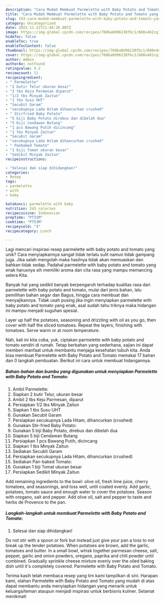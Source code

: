 ```yaml
---
description: "Cara Mudah Membuat Parmelette with Baby Potato and Tomato yang Lezat Sekali"
title: "Cara Mudah Membuat Parmelette with Baby Potato and Tomato yang Lezat Sekali"
slug: 193-cara-mudah-membuat-parmelette-with-baby-potato-and-tomato-yang-lezat-sekali
category: Uncategorized
date: 2022-11-22T21:44:26.007Z
image: https://img-global.cpcdn.com/recipes/7686a0d96138fbc1/680x482cq70/parmelette-with-baby-potato-and-tomato-foto-resep-utama.jpg
hideToc: false
enableToc: true
enableTocContent: false
thumbnail: https://img-global.cpcdn.com/recipes/7686a0d96138fbc1/680x482cq70/parmelette-with-baby-potato-and-tomato-foto-resep-utama.jpg
cover: https://img-global.cpcdn.com/recipes/7686a0d96138fbc1/680x482cq70/parmelette-with-baby-potato-and-tomato-foto-resep-utama.jpg
author: Admin
authorAv: notfound
ratingvalue: 4.2
reviewcount: 11
recipeingredient:
- " Parmelette"
- "2 butir Telur ukuran besar"
- "2 tbs Keju Parmesan diparut"
- "1/2 tbs Minyak Zaitun"
- "1 tbs Susu UHT"
- "Secubit Garam"
- "secukupnya Lada Hitam dihancurkan crushed"
- " Stirfried Baby Potato"
- "5 biji Baby Potato direbus dan dibelah dua"
- "5 biji Cendawan Butang"
- "1 pcs Bawang Putih dicincang"
- "1 tbs Minyak Zaitun"
- "Secubit Garam"
- "secukupnya Lada Hitam dihancurkan crushed"
- " Panbaked Tomato"
- "1 biji Tomat ukuran besar"
- "Sedikit Minyak Zaitun"
recipeinstructions:

- "Selesai dan siap dihidangkan!"
categories:
- Resep
tags:
- parmelette
- with
- baby

katakunci: parmelette with baby 
nutrition: 243 calories
recipecuisine: Indonesian
preptime: "PT31M"
cooktime: "PT53M"
recipeyield: "3"
recipecategory: Lunch

---
```





Lagi mencari inspirasi resep parmelette with baby potato and tomato yang unik? Cara menyiapkannya sangat tidak terlalu sulit namun tidak gampang juga. Jika salah mengolah maka hasilnya tidak akan memuaskan dan bahkan tidak sedap. Padahal parmelette with baby potato and tomato yang enak harusnya sih memiliki aroma dan cita rasa yang mampu memancing selera Kita.





Banyak hal yang sedikit banyak berpengaruh terhadap kualitas rasa dari parmelette with baby potato and tomato, mulai dari jenis bahan, lalu pemilihan bahan segar dan Bagus, hingga cara membuat dan menyajikannya. Tidak usah pusing jika ingin menyiapkan parmelette with baby potato and tomato yang enak,      asal sudah tahu triknya maka hidangan ini mampu menjadi suguhan spesial.














Layer up half the potatoes, seasoning and drizzling with oil as you go, then cover with half the sliced tomatoes. Repeat the layers, finishing with tomatoes. Serve warm or at room temperature.






Nah, kali ini kita coba, yuk, ciptakan parmelette with baby potato and tomato sendiri di rumah. Tetap berbahan yang sederhana, sajian ini dapat memberi manfaat untuk membantu menjaga kesehatan tubuh kita. Anda bisa membuat Parmelette with Baby Potato and Tomato memakai 17 bahan dan 0 langkah pembuatan. Berikut ini cara untuk membuat hidangannya.

<!--inarticleads1-->

##### Bahan-bahan dan bumbu yang digunakan untuk menyiapkan Parmelette with Baby Potato and Tomato:

1. Ambil  Parmelette:
1. Siapkan 2 butir Telur, ukuran besar
1. Ambil 2 tbs Keju Parmesan, diparut
1. Persiapkan 1/2 tbs Minyak Zaitun
1. Siapkan 1 tbs Susu UHT
1. Gunakan Secubit Garam
1. Persiapkan secukupnya Lada Hitam, dihancurkan (crushed)
1. Gunakan  Stir-fried Baby Potato:
1. Gunakan 5 biji Baby Potato, direbus dan dibelah dua
1. Siapkan 5 biji Cendawan Butang
1. Persiapkan 1 pcs Bawang Putih, dicincang
1. Siapkan 1 tbs Minyak Zaitun
1. Sediakan Secubit Garam
1. Persiapkan secukupnya Lada Hitam, dihancurkan (crushed)
1. Sediakan  Pan-baked Tomato:
1. Gunakan 1 biji Tomat ukuran besar
1. Persiapkan Sedikit Minyak Zaitun


Add remaining ingredients to the bowl: olive oil, fresh lime juice, cherry tomatoes, and seasonings, and toss well, until coated evenly. Add garlic, potatoes, tomato sauce and enough water to cover the potatoes. Season with oregano, salt and pepper. Add olive oil, salt and pepper to taste and herbs de Provence to the pan. 

<!--inarticleads2-->

##### Langkah-langkah untuk membuat Parmelette with Baby Potato and Tomato:


1. Selesai dan siap dihidangkan!

Do not stir with a spoon or fork but instead just give your pan a toss to not break up the tender potatoes. When potatoes are brown, add the garlic, tomatoes and butter. In a small bowl, whisk together parmesan cheese, salt, pepper, garlic and onion powders, oregano, paprika and chili powder until combined. Gradually sprinkle cheese mixture evenly over the oiled baking dish until it&#39;s completely covered. Parmelette with Baby Potato and Tomato. 

Terima kasih telah membaca resep yang tim kami tampilkan di sini. Harapan kami, olahan Parmelette with Baby Potato and Tomato yang mudah di atas dapat membantu anda menyiapkan hidangan yang menarik untuk keluarga/teman ataupun menjadi inspirasi untuk berbisnis kuliner. Selamat menikmati
